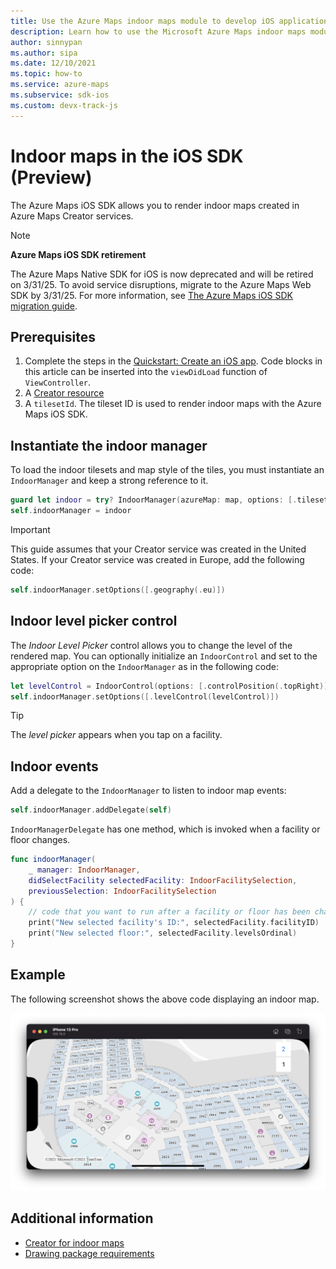 ```yaml
---
title: Use the Azure Maps indoor maps module to develop iOS applications with Microsoft Creator services
description: Learn how to use the Microsoft Azure Maps indoor maps module for the iOS SDK to render maps by embedding the module's JavaScript libraries.
author: sinnypan
ms.author: sipa
ms.date: 12/10/2021
ms.topic: how-to
ms.service: azure-maps
ms.subservice: sdk-ios
ms.custom: devx-track-js
---
```


# Indoor maps in the iOS SDK (Preview)

The Azure Maps iOS SDK allows you to render indoor maps created in Azure Maps Creator services.

> [!NOTE]
>
> **Azure Maps iOS SDK retirement**
>
> The Azure Maps Native SDK for iOS is now deprecated and will be retired on 3/31/25. To avoid service disruptions, migrate to the Azure Maps Web SDK by 3/31/25. For more information, see [The Azure Maps iOS SDK migration guide](ios-sdk-migration-guide.md).

## Prerequisites

1. Complete the steps in the [Quickstart: Create an iOS app]. Code blocks in this article can be inserted into the `viewDidLoad` function of `ViewController`.
1. A [Creator resource]
1. A `tilesetId`. The tileset ID is used to render indoor maps with the Azure Maps iOS SDK.

## Instantiate the indoor manager

To load the indoor tilesets and map style of the tiles, you must instantiate an `IndoorManager` and keep a strong reference to it.

```swift
guard let indoor = try? IndoorManager(azureMap: map, options: [.tilesetID({Your-tilesetID})]) else { return }
self.indoorManager = indoor
```

> [!IMPORTANT]
> This guide assumes that your Creator service was created in the United States. If your Creator service was created in Europe, add the following code:
>
> ```swift
> self.indoorManager.setOptions([.geography(.eu)])
> ```

## Indoor level picker control

The *Indoor Level Picker* control allows you to change the level of the rendered map. You can optionally initialize an `IndoorControl` and set to the appropriate option on the `IndoorManager` as in the following code:

```swift
let levelControl = IndoorControl(options: [.controlPosition(.topRight)])
self.indoorManager.setOptions([.levelControl(levelControl)])
```

> [!TIP]
> The *level picker* appears when you tap on a facility.

## Indoor events

Add a delegate to the `IndoorManager` to listen to indoor map events:

```swift
self.indoorManager.addDelegate(self)
```

`IndoorManagerDelegate` has one method, which is invoked when a facility or floor changes.

```swift
func indoorManager(
    _ manager: IndoorManager,
    didSelectFacility selectedFacility: IndoorFacilitySelection,
    previousSelection: IndoorFacilitySelection
) {
    // code that you want to run after a facility or floor has been changed
    print("New selected facility's ID:", selectedFacility.facilityID)
    print("New selected floor:", selectedFacility.levelsOrdinal)
}
```

## Example

The following screenshot shows the above code displaying an indoor map.

![A screenshot that displays an indoor map created using the above sample code.](./media/ios-sdk/indoor-maps/indoor.png)

## Additional information

- [Creator for indoor maps]
- [Drawing package requirements]

[Quickstart: Create an iOS app]: quick-ios-app.md
[Creator resource]: how-to-manage-creator.md
[Creator for indoor maps]: creator-indoor-maps.md
[Drawing package requirements]: drawing-requirements.md
